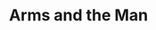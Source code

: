 ---
title: Arms and the Man
year: 1924
opening_date: 
closing_date: 
layout: productions
image:
image_caption:
image_credit:
playbill:
category:
Theatre: Theatre Jacksonville
cast:
  Mouka: Dore' Beauchamp-Nobbs
  Captain Bluntschli: E.S. Beauchamp-Nobbs
  A Russian Officer: H. C. Spence
  Nicola: J.H. Pratt
  Maina: Maria May
  Catherine Petcoff: Mrs. J. H. Pratt
  Major Sergius Saranoff: Philip S. May
  Major Petcoff: W. R. Carter
crew:
  Director: Birsa Shepard
  Stage and Lights: Martha Race
  Music: Mrs. Rowland Marshall
external_links:
---